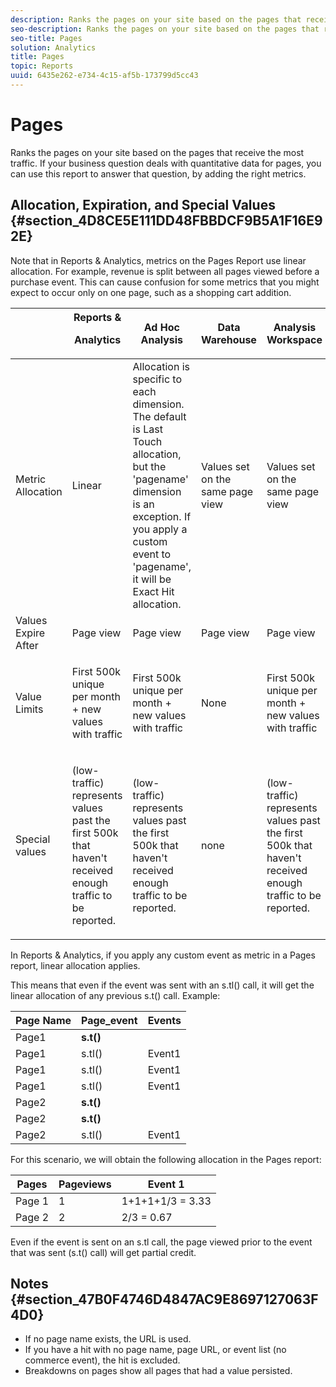 ```yaml
---
description: Ranks the pages on your site based on the pages that receive the most traffic. If your business question deals with quantitative data for pages, you can use this report to answer that question, by adding the right metrics.
seo-description: Ranks the pages on your site based on the pages that receive the most traffic. If your business question deals with quantitative data for pages, you can use this report to answer that question, by adding the right metrics.
seo-title: Pages
solution: Analytics
title: Pages
topic: Reports
uuid: 6435e262-e734-4c15-af5b-173799d5cc43
---
```


# Pages

Ranks the pages on your site based on the pages that receive the most traffic. If your business question deals with quantitative data for pages, you can use this report to answer that question, by adding the right metrics.

## Allocation, Expiration, and Special Values {#section_4D8CE5E111DD48FBBDCF9B5A1F16E92E}

Note that in Reports & Analytics, metrics on the Pages Report use linear allocation. For example, revenue is split between all pages viewed before a purchase event. This can cause confusion for some metrics that you might expect to occur only on one page, such as a shopping cart addition.

<table id="table_EC7423532C7E44DE97B7FC0321585A2B"> 
 <thead> 
  <tr> 
   <th colname="col1" class="entry"> </th> 
   <th colname="col2" class="entry">Reports &amp; <p>Analytics </p> </th> 
   <th colname="col3" class="entry"> Ad Hoc Analysis </th> 
   <th colname="col4" class="entry"> Data Warehouse </th> 
   <th colname="col5" class="entry"> Analysis Workspace </th> 
  </tr>
 </thead>
 <tbody> 
  <tr> 
   <td colname="col1"> Metric Allocation </td> 
   <td colname="col2"> Linear </td> 
   <td colname="col3"> Allocation is specific to each dimension. The default is Last Touch allocation, but the 'pagename' dimension is an exception. If you apply a custom event to 'pagename', it will be Exact Hit allocation. </td> 
   <td colname="col4"> <p>Values set on the same page view </p> </td> 
   <td colname="col5"> <p>Values set on the same page view </p> </td> 
  </tr> 
  <tr> 
   <td colname="col1"> Values Expire After </td> 
   <td colname="col2"> Page view </td> 
   <td colname="col3"> Page view </td> 
   <td colname="col4"> Page view </td> 
   <td colname="col5"> Page view </td> 
  </tr> 
  <tr> 
   <td colname="col1"> Value Limits </td> 
   <td colname="col2"> <p>First 500k unique per month + new values with traffic </p> </td> 
   <td colname="col3"> <p>First 500k unique per month + new values with traffic </p> </td> 
   <td colname="col4"> None </td> 
   <td colname="col5"> <p>First 500k unique per month + new values with traffic </p> </td> 
  </tr> 
  <tr> 
   <td colname="col1"> Special values </td> 
   <td colname="col2"> <p>(low-traffic) represents values past the first 500k that haven't received enough traffic to be reported. </p> </td> 
   <td colname="col3"> <p>(low-traffic) represents values past the first 500k that haven't received enough traffic to be reported. </p> </td> 
   <td colname="col4"> none </td> 
   <td colname="col5"> <p>(low-traffic) represents values past the first 500k that haven't received enough traffic to be reported. </p> </td> 
  </tr> 
 </tbody> 
</table>

In Reports & Analytics, if you apply any custom event as metric in a Pages report, linear allocation applies.

This means that even if the event was sent with an s.tl() call, it will get the linear allocation of any previous s.t() call. Example:

|  Page Name  | Page_event  | Events  |
|---|---|---|
|  Page1  |**s.t()** |  |
|  Page1  | s.tl()  | Event1  |
|  Page1  | s.tl()  | Event1  |
|  Page1  | s.tl()  | Event1  |
|  Page2  |**s.t()** |  |
|  Page2  |**s.t()** |  |
|  Page2  | s.tl()  | Event1  |

For this scenario, we will obtain the following allocation in the Pages report:

|  Pages  | Pageviews  | Event 1  |
|---|---|---|
|  Page 1  | 1  | 1+1+1+1/3 = 3.33  |
|  Page 2  | 2  | 2/3 = 0.67  |

Even if the event is sent on an s.tl call, the page viewed prior to the event that was sent (s.t() call) will get partial credit.

## Notes {#section_47B0F4746D4847AC9E8697127063F4D0}

* If no page name exists, the URL is used.
* If you have a hit with no page name, page URL, or event list (no commerce event), the hit is excluded.
* Breakdowns on pages show all pages that had a value persisted.

